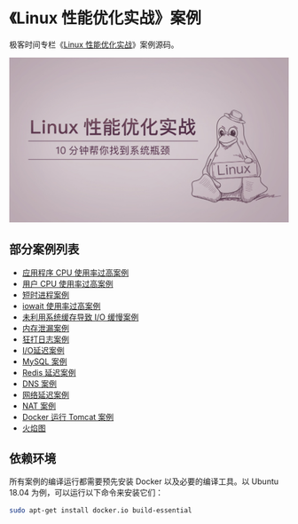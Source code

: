 # 《Linux 性能优化实战》案例

极客时间专栏《[Linux 性能优化实战](https://time.geekbang.org/column/intro/140)》案例源码。

![introduction](images/intro.jpg)

## 部分案例列表

* [应用程序 CPU 使用率过高案例](nginx-high-cpu/README.md)
* [用户 CPU 使用率过高案例](nginx-short-process/README.md)
* [短时进程案例](short-lived-process/README.md)
* [iowait 使用率过高案例](high-iowait-process/README.md)
* [未利用系统缓存导致 I/O 缓慢案例](io-cached/README.md)
* [内存泄漏案例](mem-leak/README.md)
* [狂打日志案例](logging-app/README.md)
* [I/O延迟案例](io-latency/README.md)
* [MySQL 案例](mysql-slow/README.md)
* [Redis 延迟案例](redis-slow/README.md)
* [DNS 案例](dns/README.md)
* [网络延迟案例](network-latency/README.md)
* [NAT 案例](nat/README.md)
* [Docker 运行 Tomcat 案例](tomcat/README.md)
* [火焰图](flamegraph/README.md)

## 依赖环境

所有案例的编译运行都需要预先安装 Docker 以及必要的编译工具。以 Ubuntu 18.04 为例，可以运行以下命令来安装它们：

```sh
sudo apt-get install docker.io build-essential
```
